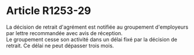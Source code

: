 # Article R1253-29

  
La décision de retrait d'agrément est notifiée au groupement d'employeurs par lettre recommandée avec avis de réception.   
Le groupement cesse son activité dans un délai fixé par la décision de retrait. Ce délai ne peut dépasser trois mois.